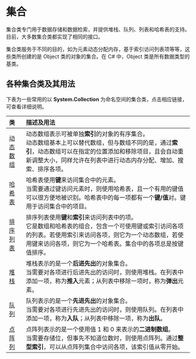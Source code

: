 # 集合

集合类专门用于数据存储和数据检索，并提供堆栈、队列、列表和哈希表的支持。目前，大多数集合类都实现了相同的接口。

集合类服务于不同的目的，如为元素动态分配内存，基于索引访问列表项等等，这些类所创建的是 Object 类的对象的集合。在 C# 中，Object 类是所有数据类型的基类。

## 各种集合类及其用法

下表为一些常用的以 **System.Collection** 为命名空间的集合类，点击相应链接，可查看详细说明。

|类          | 描述及用法          | 
|:-------------|:-------------| 
| [动态数组](http://www.tutorialspoint.com/csharp/csharp_arraylist.htm)      | 动态数组表示可被单独**索引**的对象的有序集合。</br>动态数组基本上可以替代数组，但与数组不同的是，通过**索引**，动态数组可以在指定的位置添加和移除项目，且会自动重新调整大小，同样允许在列表中进行动态内存分配、增加、搜索、排序各项。 |
| [哈希表](http://www.tutorialspoint.com/csharp/csharp_hashtable.htm)| 哈希表使用**键**来访问集合中的元素。</br>当需要通过键访问元素时，则使用哈希表，且一个有用的键值可以很方便地被识别。哈希表中的每一项都有一个**键/值**对。键用于访问集合中的项目。      |
| [排序列表](http://www.tutorialspoint.com/csharp/csharp_sortedlist.htm)|排序列表使用**键**和**索引**来访问列表中的项。</br>它是数组和哈希表的组合，包含一个可使用键或索引访问各项的列表。若使用索引来访问各项，则它为一个动态数组，若使用键来访问各项，则它为一个哈希表。集合中的各项总是按键值排序。|
| [堆栈](http://www.tutorialspoint.com/csharp/csharp_stack.htm)|堆栈表示的是一个**后进先出**的对象集合。</br>当需要对各项进行后进先出的访问时，则使用堆栈。在列表中添加一项，称为**推入**元素；从列表中移除一项时，称为**弹出**元素。|
| [队列](http://www.tutorialspoint.com/csharp/csharp_queue.htm) |队列表示的是一个**先进先出**的对象集合。</br>当需要对各项进行先进先出的访问时，则使用队列。在列表中添加一项，称为**入队**；从列表中移除一项，称为**出队**。|
| [点阵列](http://www.tutorialspoint.com/csharp/csharp_bitarray.htm) |点阵列表示的是一个使用值 1 和 0 来表示的**二进制数组**。</br>当需要存储位，但事先不知道位数时，则使用点阵列。通过**整型索引**，可以从点阵列集合中访问各项，该索引值从零开始。|
